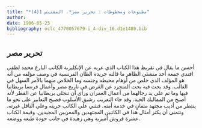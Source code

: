 ```yaml
---
title: "*مطبوعات ومخطوطات : تحرير مصر*. المقتبس 1(4)"
author: 
date: 1906-05-25
bibliography: oclc_4770057679-i_4-div_16.d1e1480.bib
---
```




##  تحرير مصر 


 أحسن ما يقال في تقريظ  هذا الكتاب الذي عربه عن الإنكليزية الكاتب البارع  محمد لطفي افندي جمعة  أحد  منشئي الظاهر ما قالته جريدة  الطان  الفرنسية في وصف مؤلفه من أنه هو المؤلف الذي خلص من أوهام محيطه وجنسه وما الخلاص منهما بالأمر السهل في الغالب. وقد بحث فيه بحث المتجرد عن الغرض في تاريخ مصر وأعمال فرنسا بريطانيا فيها وما تم علي يد رجالهما من أعمال العمران ورأى أن تنجلي بريطانيا عن القطر لأنه أصبح من المماليك الحية. وقد جاء التعريب رشيق الأسلوب فصيح التعابير على نحو ما ينتظر من أديب مجتهد متفانٍ في خدمة أمته. فنثني على الكاتب حريته وعلى الناقل غيرته. ونتمنى أن يكثر أمثال هذا في الكاتبين المجتهدين والمعربين المجيدين. وقيمة الكتاب  عشرة قروش أميرية  وهي زهيدة في جانب جودة طبعه ووضعه. 
